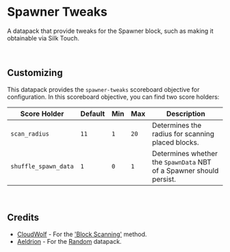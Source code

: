 #   Spawner Tweaks

A datapack that provide tweaks for the Spawner block, such as making it obtainable via Silk Touch.

<br>


##  Customizing

This datapack provides the `spawner-tweaks` scoreboard objective for configuration. In this scoreboard objective, you can find two score holders:

Score Holder         | Default | Min | Max  |Description
---------------------|---------|-----|------|---
`scan_radius`        | `11`    | `1` | `20` | Determines the radius for scanning placed blocks.
`shuffle_spawn_data` | `1`     | `0` | `1`  | Determines whether the `SpawnData` NBT of a Spawner should persist.
<br>


##  Credits

* [CloudWolf](https://www.youtube.com/c/CloudWolfMinecraft) - For the ['Block Scanning'](https://www.youtube.com/watch?v=mjn1Y60QcZg) method.
* [Aeldrion](https://github.com/Aeldrion) - For the [Random](https://github.com/Aeldrion/Minecraft-Random) datapack.
